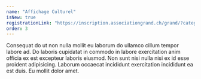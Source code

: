```yaml
---
name: "Affichage Culturel"
isNew: true
registrationLink: "https://inscription.associationgrand.ch/grand/?category=AFFICHAGE%20CULTUREL"
order: 3
---
```


Consequat do ut non nulla mollit eu laborum do ullamco cillum tempor labore ad. Do laboris cupidatat in commodo in labore exercitation anim officia ex est excepteur laboris eiusmod. Non sunt nisi nulla nisi ex id esse proident adipisicing. Laborum occaecat incididunt exercitation incididunt ea est duis. Eu mollit dolor amet.